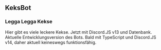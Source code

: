 ## KeksBot
### Legga Legga Kekse

Hier gibt es viele leckere Kekse. Jetzt mit Discord.JS v13 und Datenbank.
Aktuelle Entwicklungsversion des Bots. Bald mit TypeScript und Discord.JS v14, daher aktuell keineswegs funktionsfähig.